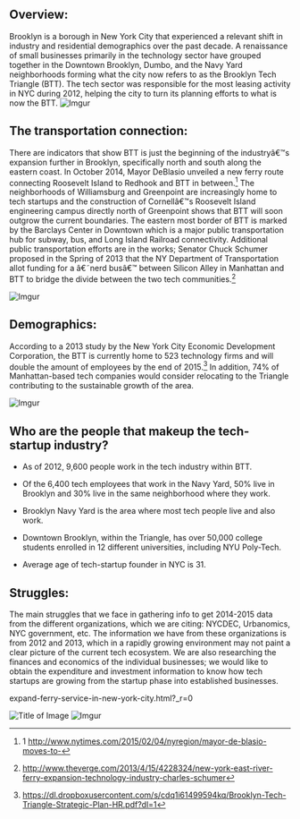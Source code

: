 ## **Overview**:

Brooklyn is a borough in New York City that experienced a relevant shift in industry and residential demographics over the past decade. A renaissance of small businesses primarily in the technology sector have grouped together in the Downtown Brooklyn, Dumbo, and the Navy Yard neighborhoods forming what the city now refers to as the Brooklyn Tech Triangle (BTT). The tech sector was responsible for the most leasing activity in NYC during 2012, helping the city to turn its planning efforts to what is now the BTT. 
![Imgur](http://i.imgur.com/J7dQAib.png)

## **The transportation connection**: 

There are indicators that show BTT is just the beginning of the industryâ€™s expansion further in Brooklyn, specifically north and south along the eastern coast. In October 2014, Mayor DeBlasio unveiled a new ferry route connecting Roosevelt Island to Redhook and BTT in between.[^1] The neighborhoods of Williamsburg and Greenpoint are increasingly home to tech startups and the construction of Cornellâ€™s Roosevelt Island engineering campus directly north of Greenpoint shows that BTT will soon outgrow the current boundaries. The eastern most border of BTT is marked by the Barclays Center in Downtown which is a major public transportation hub for subway, bus, and Long Island Railroad connectivity. Additional public transportation efforts are in the works; Senator Chuck Schumer proposed in the Spring of 2013 that the NY Department of Transportation allot funding for a â€˜nerd busâ€™ between Silicon Alley in Manhattan and BTT to bridge the divide between the two tech communities.[^2]


![Imgur](http://i.imgur.com/QrnbCyM.png)

## **Demographics**:

According to a 2013 study by the New York City Economic Development Corporation, the BTT is currently home to 523 technology firms and will double the amount of employees by the end of 2015.[^3] In addition, 74% of Manhattan-based tech companies would consider relocating to the Triangle contributing to the sustainable growth of the area.

![Imgur](http://i.imgur.com/9Uwp0MF.png)

## **Who are the people that makeup the tech-startup industry?**

- As of 2012, 9,600 people work in the tech industry within BTT.

- Of the 6,400 tech employees that work in the Navy Yard, 50% live in Brooklyn and 30% live in the same neighborhood where they work.

- Brooklyn Navy Yard is the area where most tech people live and also work.

- Downtown Brooklyn, within the Triangle, has over 50,000 college students enrolled in 12 different universities, including NYU Poly-Tech.

- Average age of tech-startup founder in NYC is 31.

## **Struggles:**

The main struggles that we face in gathering info to get 2014-2015 data from the different organizations, which we are citing: NYCDEC, Urbanomics, NYC government, etc. The information we have from these organizations is from 2012 and 2013, which in a rapidly growing environment may not paint a clear picture of the current tech ecosystem. We are also researching the finances and economics of the individual businesses; we 
would like to obtain the expenditure and investment information to know how tech startups are growing from the startup phase into established businesses.





[^1]:1 http://www.nytimes.com/2015/02/04/nyregion/mayor-de-blasio-moves-to-

expand-ferry-service-in-new-york-city.html?_r=0

[^2]:http://www.theverge.com/2013/4/15/4228324/new-york-east-river-ferry-expansion-technology-industry-charles-schumer

[^3]:https://dl.dropboxusercontent.com/s/cdq1i61499594kq/Brooklyn-Tech-Triangle-Strategic-Plan-HR.pdf?dl=1







![Title of Image](http://placehold.it/300&text=map+of+nyc+schools)
![Imgur](http://i.imgur.com/k2UjXN3.png?1)